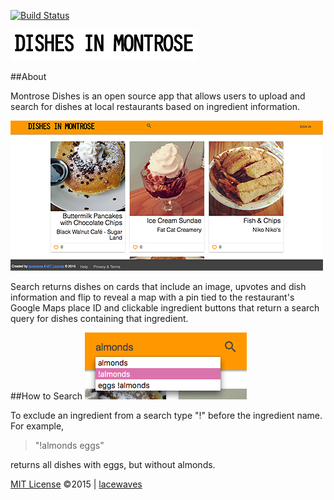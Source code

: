 [![Build Status](https://travis-ci.org/lacewaves/montrose-dishes.svg?branch=master)](https://travis-ci.org/lacewaves/montrose-dishes)

![alt tag](https://raw.githubusercontent.com/lacewaves/montrose-dishes/master/app/assets/images/DishesInMontrose.png)

##About

Montrose Dishes is an open source app that allows users to upload and search for dishes at local restaurants based on ingredient information.

![alt tag](https://raw.githubusercontent.com/lacewaves/montrose-dishes/master/app/assets/images/app_preview.png)

Search returns dishes on cards that include an image, upvotes and dish information and flip to reveal a map with a pin tied to the restaurant's Google Maps place ID and clickable ingredient buttons that return a search query for dishes containing that ingredient.

##How to Search
![alt tag](https://raw.githubusercontent.com/lacewaves/montrose-dishes/master/app/assets/images/search_example.png)

To exclude an ingredient from a search type "!" before the ingredient name. For example,
> "!almonds eggs"

returns all dishes with eggs, but without almonds.



[MIT License](http://choosealicense.com/licenses/mit/#) &copy;2015 | [lacewaves](https://github.com/lacewaves)
